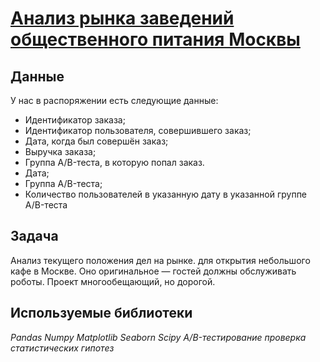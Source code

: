 # [Анализ рынка заведений общественного питания Москвы][1]

## Данные

У нас в распоряжении есть следующие данные:

- Идентификатор заказа;
- Идентификатор пользователя, совершившего заказ;
- Дата, когда был совершён заказ;
- Выручка заказа;
- Группа A/B-теста, в которую попал заказ.
- Дата;
- Группа A/B-теста;
- Количество пользователей в указанную дату в указанной группе A/B-теста
 
## Задача

Анализ текущего положения дел на рынке. для открытия небольшого кафе в Москве. Оно оригинальное — гостей должны обслуживать роботы. Проект многообещающий, но дорогой. 


## Используемые библиотеки
*Рandas Numpy Matplotlib Seaborn Scipy A/B-тестирование проверка статистических гипотез*

[1]:food.ipynb
